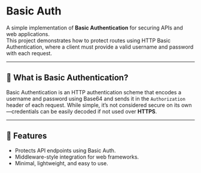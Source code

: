 # Basic Auth

A simple implementation of **Basic Authentication** for securing APIs and web applications.  
This project demonstrates how to protect routes using HTTP Basic Authentication, where a client must provide a valid username and password with each request.

---

## 🔑 What is Basic Authentication?

Basic Authentication is an HTTP authentication scheme that encodes a username and password using Base64 and sends it in the `Authorization` header of each request.
While simple, it’s not considered secure on its own—credentials can be easily decoded if not used over **HTTPS**.

---

## 🚀 Features

- Protects API endpoints using Basic Auth.
- Middleware-style integration for web frameworks.
- Minimal, lightweight, and easy to use.
